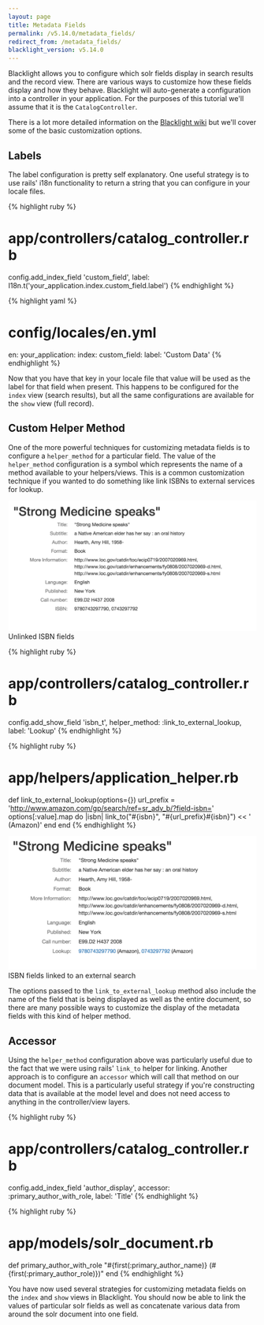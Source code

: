 ```yaml
---
layout: page
title: Metadata Fields
permalink: /v5.14.0/metadata_fields/
redirect_from: /metadata_fields/
blacklight_version: v5.14.0
---
```


Blacklight allows you to configure which solr fields display in search results and the record view. There are various ways to customize how these fields display and how they behave.  Blacklight will auto-generate a configuration into a controller in your application. For the purposes of this tutorial we'll assume that it is the `CatalogController`.

There is a lot more detailed information on the [Blacklight wiki](https://github.com/projectblacklight/blacklight/wiki/Configuration---Results-View) but we'll cover some of the basic customization options.

## Labels

The label configuration is pretty self explanatory. One useful strategy is to use rails' i18n functionality to return a string that you can configure in your locale files.

{% highlight ruby %}
# app/controllers/catalog_controller.rb
config.add_index_field 'custom_field', label: I18n.t('your_application.index.custom_field.label')
{% endhighlight %}


{% highlight yaml %}
# config/locales/en.yml
en:
  your_application:
    index:
      custom_field:
        label: 'Custom Data'
{% endhighlight %}

Now that you have that key in your locale file that value will be used as the label for that field when present. This happens to be configured for the `index` view (search results), but all the same configurations are available for the `show` view (full record).

## Custom Helper Method

One of the more powerful techniques for customizing metadata fields is to configure a `helper_method` for a particular field. The value of the `helper_method` configuration is a symbol which represents the name of a method available to your helpers/views. This is a common customization technique if you wanted to do something like link ISBNs to external services for lookup.

<div class='image-well'>
  <img src='/public/images/link-record.png' alt='Record view without customization' />
  <div class='caption'>Unlinked ISBN fields</div>
</div>

{% highlight ruby %}
# app/controllers/catalog_controller.rb
config.add_show_field 'isbn_t', helper_method: :link_to_external_lookup, label: 'Lookup'
{% endhighlight %}

{% highlight ruby %}
# app/helpers/application_helper.rb
def link_to_external_lookup(options={})
  url_prefix = 'http://www.amazon.com/gp/search/ref=sr_adv_b/?field-isbn='
  options[:value].map do |isbn|
    link_to("#{isbn}", "#{url_prefix}#{isbn}") << ' (Amazon)'
  end
end
{% endhighlight %}

<div class='image-well'>
  <img src='/public/images/linked-isbns.png' alt='Customized record view with ISBN links' />
  <div class='caption'>ISBN fields linked to an external search</div>
</div>

The options passed to the `link_to_external_lookup` method also include the name of the field that is being displayed as well as the entire document, so there are many possible ways to customize the display of the metadata fields with this kind of helper method.

## Accessor

Using the `helper_method` configuration above was particularly useful due to the fact that we were using rails' `link_to` helper for linking. Another approach is to configure an `accessor` which will call that method on our document model.  This is a particularly useful strategy if you're constructing data that is available at the model level and does not need access to anything in the controller/view layers.

{% highlight ruby %}
# app/controllers/catalog_controller.rb
config.add_index_field 'author_display', accessor: :primary_author_with_role, label: 'Title'
{% endhighlight %}

{% highlight ruby %}
# app/models/solr_document.rb
def primary_author_with_role
  "#{first(:primary_author_name)} (#{first(:primary_author_role)})"
end
{% endhighlight %}

You have now used several strategies for customizing metadata fields on the `index` and `show` views in Blacklight. You should now be able to link the values of particular solr fields as well as concatenate various data from around the solr document into one field.
